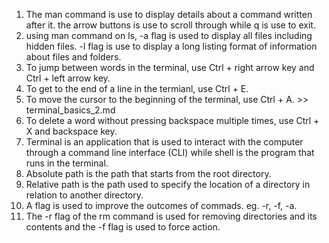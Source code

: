  1. The man command is use to display details about a command written after it. the arrow buttons is use to scroll through while q is use to exit.
 2. using man command on ls, -a flag is used to display all files including hidden files. -l flag is use to display a long listing format of information about files and folders.
 6. To jump between words in the terminal, use Ctrl + right arrow key and Ctrl + left arrow key.
7. To get to the end of a line in the termianl, use Ctrl + E.
8. To move the cursor to the beginning of the terminal, use Ctrl + A. >> terminal_basics_2.md
9. To delete a word without pressing backspace multiple times, use Ctrl + X and backspace key.
 10. Terminal is an application that is used to interact with the computer through a command line interface (CLI) while shell is the program that runs in the terminal.
11. Absolute path is the path that starts from the root directory.
12. Relative path is the path used to specify the location of a directory in relation to another directory.
13. A flag is used to improve the outcomes of commads. eg. -r, -f, -a.
14. The -r flag of the rm command is used for removing directories and its contents and the -f flag is used to force action.
